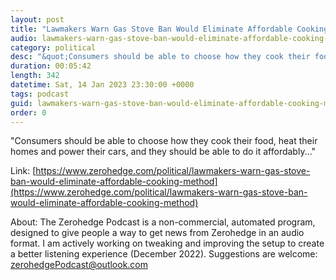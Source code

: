 ```yaml
---
layout: post
title: "Lawmakers Warn Gas Stove Ban Would Eliminate Affordable Cooking Method"
audio: lawmakers-warn-gas-stove-ban-would-eliminate-affordable-cooking-method-0
category: political
desc: "&quot;Consumers should be able to choose how they cook their food, heat their homes and power their cars, and they should be able to do it affordably...&quot;"
duration: 00:05:42
length: 342
datetime: Sat, 14 Jan 2023 23:30:00 +0000
tags: podcast
guid: lawmakers-warn-gas-stove-ban-would-eliminate-affordable-cooking-method-0
order: 0
---
```

&quot;Consumers should be able to choose how they cook their food, heat their homes and power their cars, and they should be able to do it affordably...&quot;

Link: [https://www.zerohedge.com/political/lawmakers-warn-gas-stove-ban-would-eliminate-affordable-cooking-method](https://www.zerohedge.com/political/lawmakers-warn-gas-stove-ban-would-eliminate-affordable-cooking-method)

About: The Zerohedge Podcast is a non-commercial, automated program, designed to give people a way to get news from Zerohedge in an audio format.  I am actively working on tweaking and improving the setup to create a better listening experience (December 2022).  Suggestions are welcome: [zerohedgePodcast@outlook.com](mailto:zerohedgePodcast@outlook.com)